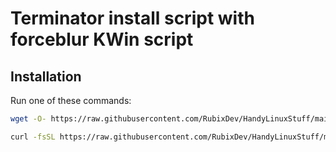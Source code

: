 # Terminator install script with forceblur KWin script
## Installation
Run one of these commands:
```bash
wget -O- https://raw.githubusercontent.com/RubixDev/HandyLinuxStuff/main/TerminatorSetup/install.sh | bash
```
```bash
curl -fsSL https://raw.githubusercontent.com/RubixDev/HandyLinuxStuff/main/TerminatorSetup/install.sh | bash
```

